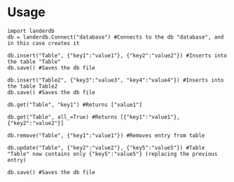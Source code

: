 Usage
=====

    import landerdb
    db = landerdb.Connect("database") #Connects to the db "database", and in this case creates it

    db.insert("Table", {"key1":"value1"}, {"key2":"value2"}) #Inserts into the table "Table"
    db.save() #Saves the db file

    db.insert("Table2", {"key3":"value3", "key4":"value4"}) #Inserts into the table Table2
    db.save() #Saves the db file

    db.get("Table", "key1") #Returns ["value1"]

    db.get("Table", all_=True) #Returns [{"key1":"value1"}, {"key2":"value2"}]

    db.remove("Table", {"key1":"value1"}) #Removes entry from table

    db.update("Table", {"key2":"value2"}, {"key5":"value5"}) #Table "Table" now contains only {"key5":"value5"} (replacing the previous entry)

    db.save() #Saves the db file